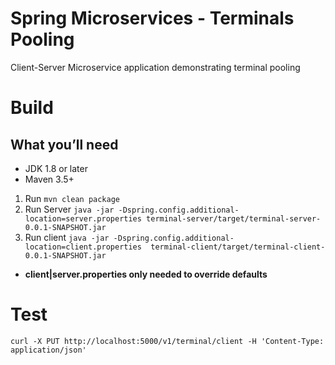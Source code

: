 # Spring Microservices - Terminals Pooling

Client-Server Microservice application demonstrating terminal pooling

# Build
## What you’ll need
* JDK 1.8 or later
* Maven 3.5+

1. Run `mvn clean package`
2. Run Server `java -jar -Dspring.config.additional-location=server.properties terminal-server/target/terminal-server-0.0.1-SNAPSHOT.jar`
3. Run client `java -jar -Dspring.config.additional-location=client.properties 
terminal-client/target/terminal-client-0.0.1-SNAPSHOT.jar`


* **client|server.properties only needed to override defaults**

# Test 
`curl -X PUT http://localhost:5000/v1/terminal/client -H 'Content-Type: application/json'`

